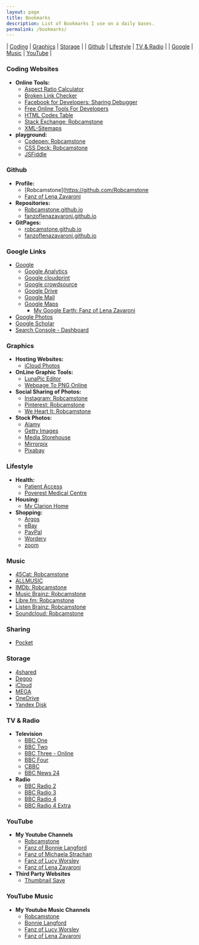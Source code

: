 ```yaml
---
layout: page
title: Bookmarks
description: List of Bookmarks I use on a daily bases.
permalink: /bookmarks/
---
```



| [Coding](#coding-websites) | [Graphics](#graphics) | [Storage](#storage) |
| [Github](#github) | [Lifestyle](#lifestyle) | [TV&nbsp;&&nbsp;Radio](#tv--radio) |
| [Google](#google-links) | [Music](#music) | [YouTube](#youtube) |

### Coding Websites
* **Online Tools:**
   * [Aspect Ratio Calculator](https://calculateaspectratio.com)
   * [Broken Link Checker](http://www.brokenlinkcheck.com)
   * [Facebook for Developers: Sharing Debugger](https://developers.facebook.com/tools/debug/sharing)
   * [Free Online Tools For Developers](https://www.freeformatter.com)
   * [HTML Codes Table](https://www.ascii.cl/htmlcodes.htm)
   * [Stack Exchange: Robcamstone](https://stackexchange.com/users/11999151/robcamstone)
   * [XML-Sitemaps](https://www.xml-sitemaps.com)
* **playground:**
   * [Codepen: Robcamstone](https://codepen.io/Robcamstone)
   * [CSS Deck: Robcamstone](http://cssdeck.com/user/Robcamstone)
   * [JSFiddle](https://jsfiddle.net)

### Github
* **Profile:**
   * [Robcamstone](https://github.com/Robcamstone
   * [Fanz of Lena Zavaroni](https://github.com/fanzoflenazavaroni)
* **Repositories:**
   * [Robcamstone.github.io](https://github.com/Robcamstone/Robcamstone.github.io)
   * [fanzoflenazavaroni.github.io](https://github.com/fanzoflenazavaroni/fanzoflenazavaroni.github.io)
* **GitPages:**
   * [robcamstone.github.io](https://robcamstone.github.io)
   * [fanzoflenazavaroni.github.io](https://fanzoflenazavaroni.github.io)

### Google Links
* [Google](https://www.google.com/?gfe_rd=cr&dcr=0&ei=bzHaWeOpIsmT8QfX1I2wDQ&gws_rd=cr&fg=1)
   * [Google Analytics](https://analytics.google.com)
   * [Google cloudprint](https://www.google.com/cloudprint/#printers)
   * [Google crowdsource](https://crowdsource.google.com/home)
   * [Google Drive](https://drive.google.com/drive)
   * [Google Mail](http://gmail.com)
   * [Google Maps](https://www.google.co.uk/maps)
      * [My Google Earth: Fanz of Lena Zavaroni](https://earth.google.com/web/@55.88889,-4.9295,-2.06676354a,27071.89860342d,35y,0h,0t,0r/data=MicKJQojCiExVDN3b2VqeXlhNFJ2V2V4SDBrWDZ5d1hHVGs1Zjl2bzk6AwoBMA?authuser=0)
* [Google Photos](https://photos.google.com)
* [Google Scholar](https://scholar.google.com)
* [Search Console - Dashboard](https://www.google.com/webmasters/tools/dashboard?hl=en&authuser=0&siteUrl=https://fanzoflenazavaroni.github.io)

### Graphics
* **Hosting Websites:**
   * [iCloud Photos](https://www.icloud.com#photos)
* **OnLine Graphic Tools:**
   * [LunaPic Editor](https://www169.lunapic.com/edito)
   * [Webpage To PNG Online](http://www.pdfconvertonline.com/webpage-to-png-online.html)
* **Social Sharing of Photos:**
   * [Instagram: Robcamstone](https://www.instagram.com/robcamstone)
   * [Pinterest: Robcamstone](https://www.pinterest.co.uk/robcamstone/)
   * [We Heart It: Robcamstone](https://weheartit.com/Robcamstone)
* **Stock Photos:**
   * [Alamy](http://www.alamy.com)
   * [Getty Images](http://www.gettyimages.co.uk)
   * [Media Storehouse](https://www.mediastorehouse.com/)
   * [Mirrorpix](https://www.mirrorpix.com)
   * [Pixabay](https://pixabay.com/en/users/Robcamstone-8863342)

### Lifestyle
* **Health:**
   * [Patient Access](https://www.patientaccess.com)
   * [Poverest Medical Centre](http://www.poverestmedicalcentre.co.uk)
* **Housing:**
   * [My Clarion Home](https://www.myclarionhome.com)
* **Shopping:**
   * [Argos](http://www.argos.co.uk)
   * [eBay](http://ebay.co.uk)
   * [PayPal](http://paypal.co.uk)
   * [Wordery](https://wordery.com)
   * [zoom](https://www.zoom.co.uk)

### Music
   * [45Cat: Robcamstone](http://www.45worlds.com/m/robcamstone)
   * [ALLMUSIC](https://www.allmusic.com/profile/robcamstone)
   * [IMDb: Robcamstone](http://www.imdb.com/user/ur29493739)
   * [Music Brainz: Robcamstone](https://musicbrainz.org/user/Robcamstone)
   * [Libre.fm: Robcamstone](https://libre.fm/user/Robcamstone)
   * [Listen Brainz: Robcamstone](https://listenbrainz.org/user/Robcamstone)
   * [Soundcloud: Robcamstone](https://soundcloud.com/robcamstone)

### Sharing
   * [Pocket](https://getpocket.com)

### Storage
   * [4shared](https://www.4shared.com/account/home.jsp#dir=FXDapMs1)
   * [Degoo](https://app.degoo.com/files/0)
   * [iCloud](https://www.icloud.com)
   * [MEGA](https://mega.nz)
   * [OneDrive](http://onedrive.live.com)
   * [Yandex Disk](https://disk.yandex.com/client/disk)

### TV & Radio
* **Television**
   * [BBC One](https://www.bbc.co.uk/schedules/p00fzl6p)
   * [BBC Two](https://www.bbc.co.uk/schedules/p00fzl97)
   * [BBC Three - Online](https://www.bbc.co.uk/bbcthree)
   * [BBC Four](https://www.bbc.co.uk/schedules/p00fzl6b)
   * [CBBC](https://www.bbc.co.uk/schedules/p00fzl9r)
   * [BBC News 24](https://www.bbc.co.uk/schedules/p00fzl6g)
* **Radio**
   * [BBC Radio 2](https://www.bbc.co.uk/schedules/p00fzl8v)
   * [BBC Radio 3](https://www.bbc.co.uk/schedules/p00fzl8t)
   * [BBC Radio 4](https://www.bbc.co.uk/schedules/p00fzl7j)
   * [BBC Radio 4 Extra](https://www.bbc.co.uk/schedules/p00fzl7l)

### YouTube
* **My Youtube Channels**
   * [Robcamstone](https://www.youtube.com/channel/UCxGas6kcIvNZVIpZfTPKLug)
   * [Fanz of Bonnie Langford](https://www.youtube.com/channel/UCOkMlk-r6RflBEMiEW8Xyqg)
   * [Fanz of Michaela Strachan](https://www.youtube.com/channel/UC-k-NxlJ33NqfwKsF2JItAQ)
   * [Fanz of Lucy Worsley](https://www.youtube.com/channel/UC8L4vWvQV3MUu8FrQqGiYvA)
   * [Fanz of Lena Zavaroni](https://www.youtube.com/channel/UCTcpqllbI3ir8AlUT3RnO_g)
* **Third Party Websites**
   * [Thumbnail Save](http://thumbnailsave.com)
   
### YouTube Music
* **My Youtube Music Channels**
   * [Robcamstone](https://music.youtube.com/channel/UCxGas6kcIvNZVIpZfTPKLug)
   * [Bonnie Langford](https://music.youtube.com/channel/UCOkMlk-r6RflBEMiEW8Xyqg)
   * [Fanz of Lucy Worsley](https://music.youtube.com/channel/UC8L4vWvQV3MUu8FrQqGiYvA)
   * [Fanz of Lena Zavaroni](https://music.youtube.com/channel/UCTcpqllbI3ir8AlUT3RnO_g)

